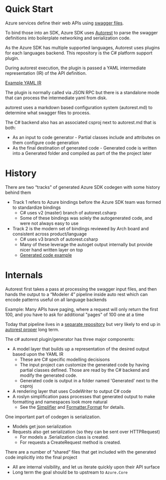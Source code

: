 # Quick Start

Azure services define their web APIs using [swagger files](https://github.com/azure/azure-rest-api-specs).

To bind those into an SDK, Azure SDK uses [Autorest](https://github.com/Azure/autorest) to parse the swagger definitions into boilerplate networking and serialization code. 

As the Azure SDK has multiple supported languages, Autorest uses plugins for each languages backend. This repository is the C# platform support plugin. 

During autorest execution, the plugin is passed a YAML intermediate representation (IR) of the API definition.

[Example YAML IR](https://github.com/Azure/autorest.csharp/blob/feature/v3/test/TestProjects/AdditionalPropertiesEx/CodeModel.yaml)

The plugin is normally called via JSON RPC but there is a standalone mode that can process the intermediate yaml from disk.

autorest uses a markdown based configuration system (autorest.md) to determine what swagger files to process. 

The C# backend also has an associated csproj next to autorest.md that is both:

- As an input to code generator - Partial classes include and attributes on them configure code generation
- As the final destination of generated code - Generated code is written into a Generated folder and compiled as part of the the project later

# History

There are two “tracks" of generated Azure SDK codegen with some history behind them

- Track 1 refers to Azure bindings before the Azure SDK team was formed to standardize bindings
  - C# uses v2 (master) branch of autorest.csharp
  - Some of these bindings was solely the autogenerated code, and were not always easy to use
- Track 2 is the modern set of bindings reviewed by Arch board and consistent across product/language
   - C# uses v3 branch of autorest.csharp
   - Many of these leverage the autoget output internally but provide nicer hand written layer on top
   - [Generated code example](https://github.com/Azure/azure-sdk-for-net/blob/master/sdk/tables/Azure.Data.Tables/src/TableClient.cs)

# Internals

Autorest first takes a pass at processing the swagger input files, and then hands the output to a “Modeler 4” pipeline inside auto rest which can encode patterns useful on all language backends

Example: Many APIs have paging, where a request will only return the first 100, and you have to ask for additional "pages" of 100 one at a time

Today that pipeline lives in a [separate repository]( https://github.com/Azure/autorest.modelerfour/) but very likely to end up in [autorest proper]( https://github.com/Azure/autorest) long term.

The c# autorest plugin/generator has three major components: 

- A model layer that builds up a representation of the desired output based upon the YAML IR 
  - These are C# specific modelling decisisons
  - The input project can customize the generated code by having partial classes defined. Those are read by the C# backend and modify the generated code.
  - Generated code is output in a folder named 'Generated' next to the csproj
- A rendering layer that uses CodeWriter to output C# code
- A roslyn simplification pass processes that generated output to make formatting and namespaces look more natural
  - See the [Simplifier](https://docs.microsoft.com/en-us/dotnet/api/microsoft.codeanalysis.simplification.simplifier?view=roslyn-dotnet) and [Formatter.Format](https://docs.microsoft.com/en-us/dotnet/api/microsoft.codeanalysis.formatting.formatter.format?view=roslyn-dotnet) for details.

One important part of codegen is serialization.
- Models get json serialization
- Requests also get serialization (so they can be sent over HTTPRequest)
  - For models a <ModelName>.Serialization class is created.
  - For requests a Create<OperationName>Request method is created.

There are a number of “shared” files that get included with the generated code implicitly into the final project
- All are internal visibility, and let us iterate quickly upon their API surface
- Long term the goal should be to upstream to `Azure.Core`
